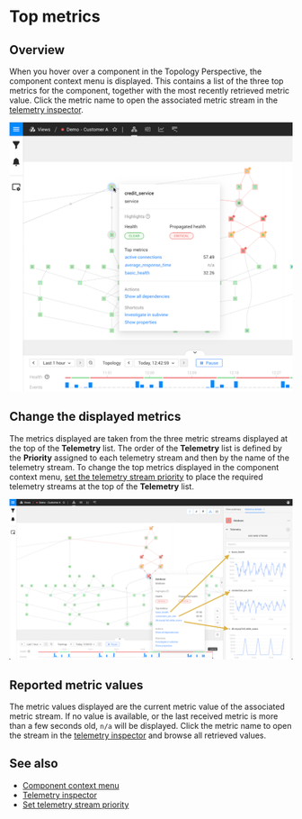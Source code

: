 # Top metrics

## Overview

When you hover over a component in the Topology Perspective, the component context menu is displayed. This contains a list of the three top metrics for the component, together with the most recently retrieved metric value. Click the metric name to open the associated metric stream in the [telemetry inspector](/use/metrics-and-events/browse-telemetry.md).

![Top metrics](/.gitbook/assets/v50_component_context_menu.png)

## Change the displayed metrics

The metrics displayed are taken from the three metric streams displayed at the top of the **Telemetry** list. The order of the **Telemetry** list is defined by the **Priority** assigned to each telemetry stream and then by the name of the telemetry stream. To change the top metrics displayed in the component context menu, [set the telemetry stream priority](/use/metrics-and-events/set-telemetry-stream-priority.md) to place the required telemetry streams at the top of the **Telemetry** list.

![Top metrics and telemetry streams](/.gitbook/assets/v50_top_metrics_streams.png)

## Reported metric values

The metric values displayed are the current metric value of the associated metric stream. If no value is available, or the last received metric is more than a few seconds old, `n/a` will be displayed. Click the metric name to open the stream in the [telemetry inspector](/use/metrics-and-events/browse-telemetry.md) and browse all retrieved values.

## See also

* [Component context menu](/use/stackstate-ui/perspectives/topology-perspective.md#component-context-menu)
* [Telemetry inspector](/use/metrics-and-events/browse-telemetry.md)
* [Set telemetry stream priority](/use/metrics-and-events/set-telemetry-stream-priority.md)